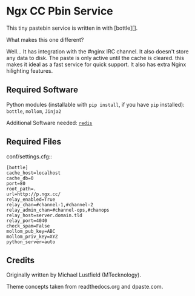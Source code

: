 # Ngx CC Pbin Service

This tiny pastebin service is written in with [bottle][].

What makes this one different?

Well... It has integration with the #nginx IRC channel. It also doesn't store
any data to disk. The paste is only active until the cache is cleared. this
makes it ideal as a fast service for quick support. It also has extra Nginx
hilighting features.

Required Software
-----------------

Python modules (installable with `pip install`, if you have `pip` installed):  
`bottle`, `mollom`, `Jinja2`

Additional Software needed:  [`redis`](http://redis.io/download)

Required Files
--------------

conf/settings.cfg::

    [bottle]
    cache_host=localhost
    cache_db=0
    port=80
    root_path=.
    url=http://p.ngx.cc/
    relay_enabled=True
    relay_chan=#channel-1,#channel-2
    relay_admin_chan=#channel-ops,#chanops
    relay_host=server.domain.tld
    relay_port=4040
    check_spam=False
    mollom_pub_key=ABC
    mollom_priv_key=XYZ
    python_server=auto

Credits
-------

Originally written by Michael Lustfield (MTecknology).

Theme concepts taken from readthedocs.org and dpaste.com.
